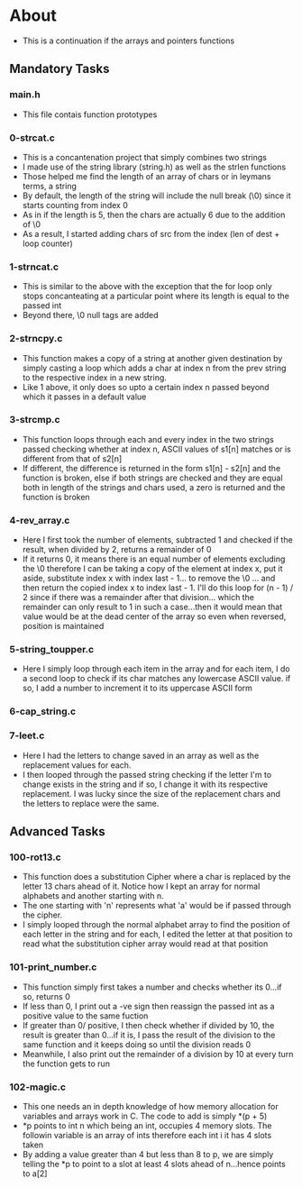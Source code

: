 # About
- This is a continuation if the arrays and pointers functions

## Mandatory Tasks
### main.h
- This file contais function prototypes

### 0-strcat.c
- This is a concantenation project that simply combines two strings
- I made use of the string library (string.h) as well as the strlen functions
- Those helped me find the length of an array of chars or in leymans terms, a string
- By default, the length of the string will include the null break (\0) since it starts counting from index 0
- As in if the length is 5, then the chars are actually 6 due to the addition of \0
- As a result, I started adding chars of src from the index (len of dest + loop counter)

### 1-strncat.c
- This is similar to the above with the exception that the for loop only stops concanteating at a particular point where its length is equal to the passed int
- Beyond there, \0 null tags are added

### 2-strncpy.c
- This function makes a copy of a string at another given destination by simply casting a loop which adds a char at index n from the prev string to the respective index in a new string.
- Like 1 above, it only does so upto a certain index n passed beyond which it passes in a default value

### 3-strcmp.c
- This function loops through each and every index in the two strings passed checking whether at index n, ASCII values of s1[n] matches or is different from that of s2[n]
- If different, the difference is returned in the form s1[n] - s2[n] and the function is broken, else if both strings are checked and they are equal both in length of the strings and chars used, a zero is returned and the function is broken

### 4-rev_array.c
- Here I first took the number of elements, subtracted 1 and checked if the result, when divided by 2, returns a remainder of 0
- If it returns 0, it means there is an equal number of elements excluding the \0 therefore I can be taking a copy of the element at index x, put it aside, substitute index x with index last - 1... to remove the \0 ... and then return the copied index x to index last - 1. I'll do this loop for (n - 1) / 2 since if there was a remainder after that division... which the remainder can only result to 1 in such a case...then it would mean that value would be at the dead center of the array so even when reversed, position is maintained

### 5-string_toupper.c
- Here I simply loop through each item in the array and for each item, I do a second loop to check if its char matches any lowercase ASCII value. if so, I add a number to increment it to its uppercase ASCII form 

### 6-cap_string.c


### 7-leet.c
- Here I had the letters to change saved in an array as well as the replacement values for each.
- I then looped through the passed string checking if the letter I'm to change exists in the string and if so, I change it with its respective replacement. I was lucky since the size of the replacement chars and the letters to replace were the same.

## Advanced Tasks

### 100-rot13.c
- This function does a substitution Cipher where a char is replaced by the letter 13 chars ahead of it. Notice how I kept an array for normal alphabets and another starting with n.
- The one starting with 'n' represents what 'a' would be if passed through the cipher.  
- I simply looped through the normal alphabet array to find the position of each letter in the string and for each, I edited the letter at that position to read what the substitution cipher array would read at that position

### 101-print_number.c
- This function simply first takes a number and checks whether its 0...if so, returns 0
- If less than 0, I print out a -ve sign then reassign the passed int as a positive value to the same fuction
- If greater than 0/ positive, I then check whether if divided by 10, the result is greater than 0...if it is, I pass the result of the division to the same function and it keeps doing so until the division reads 0
- Meanwhile, I also print out the remainder of a division by 10 at every turn the function gets to run

### 102-magic.c
- This one needs an in depth knowledge of how memory allocation for variables and arrays work in C. The code to add is simply *(p + 5)
- *p points to int n which being an int, occupies 4 memory slots. The followin variable is an array of ints therefore each int i it has 4 slots taken
- By adding a value greater than 4 but less than 8 to p, we are simply telling the *p to point to a slot at least 4 slots ahead of n...hence points to a[2]
